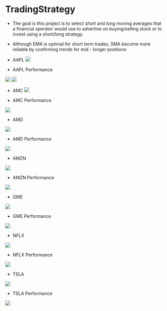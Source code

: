 # TradingStrategy

- The goal is this project is to select short and long moving averages that a financial operator would use to advertise on buying/selling stock or to invest using a short/long strategy.

- Although EMA is optimal for short term trades, SMA become more reliable by confirming trends for mid - longer positions

- AAPL
![](ss/AAPL.JPG)

- AAPL Performance

![](ss/AAPL_gains.JPG) ![](ss/AAPL_gains.JPG)

- AMC
![](ss/AMC.JPG)

- AMC Performance

![](ss/AMC_gains.JPG)

- AMD

![](ss/AMD.JPG)

- AMD Performance

![](ss/AMD_gains.JPG)

- AMZN

![](ss/AMZN.JPG)

- AMZN Performance

![](ss/AMZN_gains.JPG)

- GME

![](ss/GME.JPG)

- GME Performance

![](ss/GME_gains.JPG)

- NFLX

![](ss/NFLX.JPG)

- NFLX Performance

![](ss/NFLX_gains.JPG)

- TSLA

![](ss/TSLA.JPG)

- TSLA Performance

![](ss/TSLA_gains.JPG)

